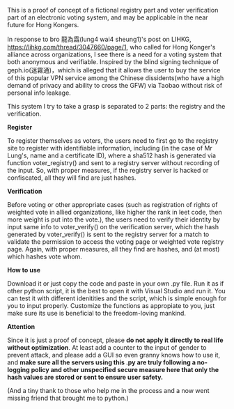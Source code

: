 This is a proof of concept of a fictional registry part and voter verification part of an electronic voting system, and may be applicable in the near future for Hong Kongers.  

In response to bro 龍為霜(lung4 wai4 sheung1)'s post on LIHKG, https://lihkg.com/thread/3047660/page/1, who called for Hong Konger's alliance across organizations, I see there is a need for a voting system that both anonymous and verifiable. Inspired by the blind signing technique of geph.io(迷霧通)，which is alleged that it allows the user to buy the service of this popular VPN service among the Chinese dissidents(who have a high demand of privacy and ability to cross the GFW) via Taobao without risk of personal info leakage.  

This system I try to take a grasp is separated to 2 parts: the registry and the verification. 

**Register**

To register themselves as voters, the users need to first go to the registry site to register with identifiable information, including (in the case of Mr Lung's, name and a certificate ID), where a sha512 hash is generated via function voter_registry() and sent to a registry server without recording of the input. So, with proper measures, if the registry server is hacked or confiscated, all they will find are just hashes.

**Verification**

Before voting or other appropriate cases (such as registration of rights of weighted vote in allied organizations, like higher the rank in leet code, then more weight is put into the vote.), the users need to verify their identity by input same info to voter_verify() on the verification server, which the hash generated by voter_verify() is sent to the registry server for a match to validate the permission to access the voting page or weighted vote registry page. Again, with proper measures, all they find are hashes, and (at most) which hashes vote whom.

**How to use**

Download it or just copy the code and paste in your own .py file. Run it as if other python script, it is the best to open it with Visual Studio and run it. You can test it with different idenitities and the script, which is simple enough for you to input properly. Customize the functions as appropiate to you, just make sure its use is beneficial to the freedom-loving mankind.

**Attention**

Since it is just a proof of concept, please **do not apply it directly to real life without optimization**. At least add a counter to the input of gender to prevent attack, and please add a GUI so even granny knows how to use it, and **make sure all the servers using this .py are truly following a no-logging policy and other unspecified secure measure here that only the hash values are stored or sent to ensure user safety.**

(And a tiny thank to those who help me in the process and a now went missing friend that brought me to python.)
